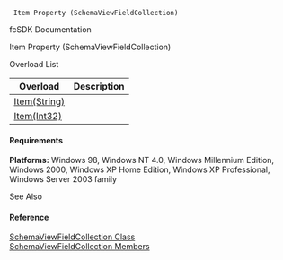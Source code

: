 ﻿     Item Property (SchemaViewFieldCollection)                                                   

fcSDK Documentation

Item Property (SchemaViewFieldCollection)

Overload List

| Overload | Description |
| --- | --- |
| [Item(String)](fcSDK~FChoice.Foundation.Clarify.Schema.SchemaViewFieldCollection~Item(String).md) |   |
| [Item(Int32)](fcSDK~FChoice.Foundation.Clarify.Schema.SchemaViewFieldCollection~Item(Int32).md) |   |

#### Requirements

**Platforms:** Windows 98, Windows NT 4.0, Windows Millennium Edition, Windows 2000, Windows XP Home Edition, Windows XP Professional, Windows Server 2003 family

See Also

#### Reference

[SchemaViewFieldCollection Class](fcSDK~FChoice.Foundation.Clarify.Schema.SchemaViewFieldCollection.md)  
[SchemaViewFieldCollection Members](fcSDK~FChoice.Foundation.Clarify.Schema.SchemaViewFieldCollection_members.md)